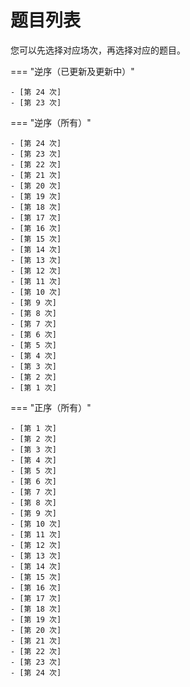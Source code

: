 # 题目列表

您可以先选择对应场次，再选择对应的题目。

=== "逆序（已更新及更新中）"

    - [第 24 次]
    - [第 23 次]

=== "逆序（所有）"

    - [第 24 次]
    - [第 23 次]
    - [第 22 次]
    - [第 21 次]
    - [第 20 次]
    - [第 19 次]
    - [第 18 次]
    - [第 17 次]
    - [第 16 次]
    - [第 15 次]
    - [第 14 次]
    - [第 13 次]
    - [第 12 次]
    - [第 11 次]
    - [第 10 次]
    - [第 9 次]
    - [第 8 次]
    - [第 7 次]
    - [第 6 次]
    - [第 5 次]
    - [第 4 次]
    - [第 3 次]
    - [第 2 次]
    - [第 1 次]
    
=== "正序（所有）"

    - [第 1 次]
    - [第 2 次]
    - [第 3 次]
    - [第 4 次]
    - [第 5 次]
    - [第 6 次]
    - [第 7 次]
    - [第 8 次]
    - [第 9 次]
    - [第 10 次]
    - [第 11 次]
    - [第 12 次]
    - [第 13 次]
    - [第 14 次]
    - [第 15 次]
    - [第 16 次]
    - [第 17 次]
    - [第 18 次]
    - [第 19 次]
    - [第 20 次]
    - [第 21 次]
    - [第 22 次]
    - [第 23 次]
    - [第 24 次]


[第 1 次]: 1/index.md
[第 2 次]: 2/index.md
[第 3 次]: 3/index.md
[第 4 次]: 4/index.md
[第 5 次]: 5/index.md
[第 6 次]: 6/index.md
[第 7 次]: 7/index.md
[第 8 次]: 8/index.md
[第 9 次]: 9/index.md
[第 10 次]: 10/index.md
[第 11 次]: 11/index.md
[第 12 次]: 12/index.md
[第 13 次]: 13/index.md
[第 14 次]: 14/index.md
[第 15 次]: 15/index.md
[第 16 次]: 16/index.md
[第 17 次]: 17/index.md
[第 18 次]: 18/index.md
[第 19 次]: 19/index.md
[第 20 次]: 20/index.md
[第 21 次]: 21/index.md
[第 22 次]: 22/index.md
[第 23 次]: 23/index.md
[第 24 次]: 24/index.md